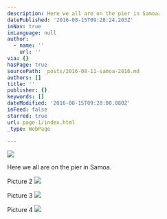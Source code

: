 ```yaml
---
description: Here we all are on the pier in Samoa.
datePublished: '2016-08-15T09:28:24.203Z'
inNav: true
inLanguage: null
author:
  - name: ''
    url: ''
via: {}
hasPage: true
sourcePath: _posts/2016-08-11-samoa-2016.md
authors: []
title: ''
publisher: {}
keywords: []
dateModified: '2016-08-15T09:28:00.080Z'
inFeed: false
starred: true
url: page-1/index.html
_type: WebPage

---
```

![](https://the-grid-user-content.s3-us-west-2.amazonaws.com/fff61fed-1531-4f7d-bff3-30a48035df5e.jpg)

Here we all are on the pier in Samoa.

Picture 2
![](https://the-grid-user-content.s3-us-west-2.amazonaws.com/6ede2f72-cbb4-431f-8b7f-0f34866f8714.jpg)

Picture 3
![](https://the-grid-user-content.s3-us-west-2.amazonaws.com/786ab151-55d1-4919-971d-154779903cb2.jpg)

Picture 4
![](https://the-grid-user-content.s3-us-west-2.amazonaws.com/9a1a2e0b-778f-415c-b4ed-3775a5dfa5e1.jpg)